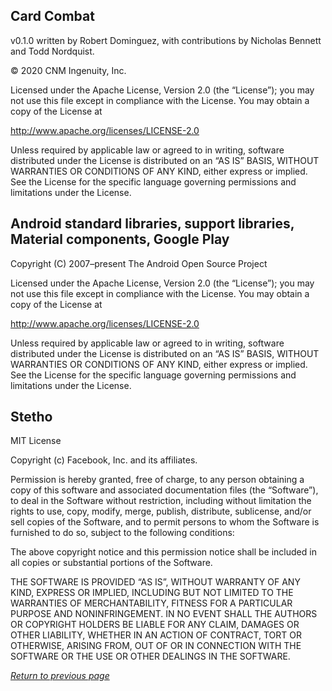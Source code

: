## Card Combat

v0.1.0 written by Robert Dominguez, with contributions by Nicholas Bennett and Todd Nordquist.

© 2020 CNM Ingenuity, Inc.

Licensed under the Apache License, Version 2.0 (the “License”); you may not use this file except in 
compliance with the License. You may obtain a copy of the License at

http://www.apache.org/licenses/LICENSE-2.0

Unless required by applicable law or agreed to in writing, software distributed under the License is 
distributed on an “AS IS” BASIS, WITHOUT WARRANTIES OR CONDITIONS OF ANY KIND, either express or 
implied. See the License for the specific language governing permissions and limitations under the 
License.

## Android standard libraries, support libraries, Material components, Google Play

Copyright (C) 2007–present The Android Open Source Project

Licensed under the Apache License, Version 2.0 (the “License”); you may not use this file except in 
compliance with the License. You may obtain a copy of the License at

http://www.apache.org/licenses/LICENSE-2.0

Unless required by applicable law or agreed to in writing, software distributed under the License is 
distributed on an “AS IS” BASIS, WITHOUT WARRANTIES OR CONDITIONS OF ANY KIND, either express or 
implied. See the License for the specific language governing permissions and limitations under the 
License.

## Stetho

MIT License

Copyright (c) Facebook, Inc. and its affiliates.

Permission is hereby granted, free of charge, to any person obtaining a copy of this software and 
associated documentation files (the “Software”), to deal in the Software without restriction, 
including without limitation the rights to use, copy, modify, merge, publish, distribute, sublicense, 
and/or sell copies of the Software, and to permit persons to whom the Software is furnished to do so, 
subject to the following conditions:

The above copyright notice and this permission notice shall be included in all copies or substantial 
portions of the Software.

THE SOFTWARE IS PROVIDED “AS IS”, WITHOUT WARRANTY OF ANY KIND, EXPRESS OR IMPLIED, INCLUDING BUT 
NOT LIMITED TO THE WARRANTIES OF MERCHANTABILITY, FITNESS FOR A PARTICULAR PURPOSE AND 
NONINFRINGEMENT. IN NO EVENT SHALL THE AUTHORS OR COPYRIGHT HOLDERS BE LIABLE FOR ANY CLAIM, DAMAGES 
OR OTHER LIABILITY, WHETHER IN AN ACTION OF CONTRACT, TORT OR OTHERWISE, ARISING FROM, OUT OF OR IN 
CONNECTION WITH THE SOFTWARE OR THE USE OR OTHER DEALINGS IN THE SOFTWARE.

[*Return to previous page*](index.md)
